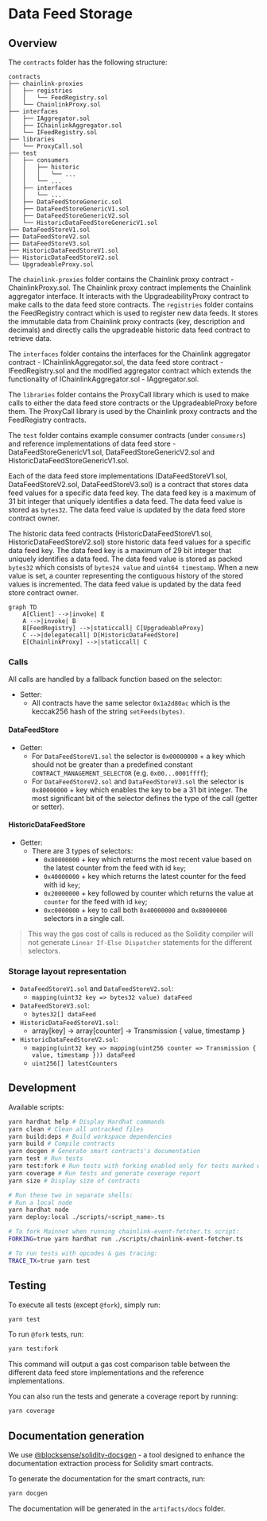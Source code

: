# Data Feed Storage

## Overview

The `contracts` folder has the following structure:

```text
contracts
├── chainlink-proxies
│   ├── registries
│   │   └── FeedRegistry.sol
│   └── ChainlinkProxy.sol
├── interfaces
│   ├── IAggregator.sol
│   ├── IChainlinkAggregator.sol
│   └── IFeedRegistry.sol
├── libraries
│   └── ProxyCall.sol
├── test
│   ├── consumers
│   │   ├── historic
│   │   │   └── ...
│   │   └── ...
│   ├── interfaces
│   │   └── ...
│   ├── DataFeedStoreGeneric.sol
│   ├── DataFeedStoreGenericV1.sol
│   ├── DataFeedStoreGenericV2.sol
│   └── HistoricDataFeedStoreGenericV1.sol
├── DataFeedStoreV1.sol
├── DataFeedStoreV2.sol
├── DataFeedStoreV3.sol
├── HistoricDataFeedStoreV1.sol
├── HistoricDataFeedStoreV2.sol
└── UpgradeableProxy.sol
```

The `chainlink-proxies` folder contains the Chainlink proxy contract - ChainlinkProxy.sol. The Chainlink proxy contract implements the Chainlink aggregator interface. It interacts with the UpgradeabilityProxy contract to make calls to the data feed store contracts. The `registries` folder contains the FeedRegistry contract which is used to register new data feeds. It stores the immutable data from Chainlink proxy contracts (key, description and decimals) and directly calls the upgradeable historic data feed contract to retrieve data.

The `interfaces` folder contains the interfaces for the Chainlink aggregator contract - IChainlinkAggregator.sol, the data feed store contract - IFeedRegistry.sol and the modified aggregator contract which extends the functionality of IChainlinkAggregator.sol - IAggregator.sol.

The `libraries` folder contains the ProxyCall library which is used to make calls to either the data feed store contracts or the UpgradeableProxy before them. The ProxyCall library is used by the Chainlink proxy contracts and the FeedRegistry contracts.

The `test` folder contains example consumer contracts (under `consumers`) and reference implementations of data feed store - DataFeedStoreGenericV1.sol, DataFeedStoreGenericV2.sol and HistoricDataFeedStoreGenericV1.sol.

Each of the data feed store implementations (DataFeedStoreV1.sol, DataFeedStoreV2.sol, DataFeedStoreV3.sol) is a contract that stores data feed values for a specific data feed key. The data feed key is a maximum of 31 bit integer that uniquely identifies a data feed. The data feed value is stored as `bytes32`. The data feed value is updated by the data feed store contract owner.

The historic data feed contracts (HistoricDataFeedStoreV1.sol, HistoricDataFeedStoreV2.sol) store historic data feed values for a specific data feed key. The data feed key is a maximum of 29 bit integer that uniquely identifies a data feed. The data feed value is stored as packed `bytes32` which consists of `bytes24 value` and `uint64 timestamp`. When a new value is set, a counter representing the contiguous history of the stored values is incremented. The data feed value is updated by the data feed store contract owner.

```mermaid
graph TD
    A[Client] -->|invoke| E
    A -->|invoke| B
    B[FeedRegistry] -->|staticcall| C[UpgradeableProxy]
    C -->|delegatecall| D[HistoricDataFeedStore]
    E[ChainlinkProxy] -->|staticcall| C
```

### Calls

All calls are handled by a fallback function based on the selector:

- Setter:
  - All contracts have the same selector `0x1a2d80ac` which is the keccak256 hash of the string `setFeeds(bytes)`.

#### DataFeedStore

- Getter:
  - For `DataFeedStoreV1.sol` the selector is `0x00000000` + a key which should not be greater than a predefined constant `CONTRACT_MANAGEMENT_SELECTOR` (e.g. `0x00...0001ffff`);
  - For `DataFeedStoreV2.sol` and `DataFeedStoreV3.sol` the selector is `0x80000000` + key which enables the key to be a 31 bit integer. The most significant bit of the selector defines the type of the call (getter or setter).

#### HistoricDataFeedStore

- Getter:
  - There are 3 types of selectors:
    - `0x80000000` + key which returns the most recent value based on the latest counter from the feed with id `key`;
    - `0x40000000` + key which returns the latest counter for the feed with id `key`;
    - `0x20000000` + key followed by counter which returns the value at `counter` for the feed with id `key`;
    - `0xc0000000` + key to call both `0x40000000` and `0x80000000` selectors in a single call.

> This way the gas cost of calls is reduced as the Solidity compiler will not generate `Linear If-Else Dispatcher` statements for the different selectors.

### Storage layout representation

- `DataFeedStoreV1.sol` and `DataFeedStoreV2.sol`:
  - `mapping(uint32 key => bytes32 value) dataFeed`
- `DataFeedStoreV3.sol`:
  - `bytes32[] dataFeed`
- `HistoricDataFeedStoreV1.sol`:
  - array[key] -> array[counter] -> Transmission { value, timestamp }
- `HistoricDataFeedStoreV2.sol`:
  - `mapping(uint32 key => mapping(uint256 counter => Transmission { value, timestamp })) dataFeed`
  - `uint256[] latestCounters`

## Development

Available scripts:

```sh
yarn hardhat help # Display Hardhat commands
yarn clean # Clean all untracked files
yarn build:deps # Build workspace dependencies
yarn build # Compile contracts
yarn docgen # Generate smart contracts's documentation
yarn test # Run tests
yarn test:fork # Run tests with forking enabled only for tests marked with `@fork` in the description
yarn coverage # Run tests and generate coverage report
yarn size # Display size of contracts

# Run these two in separate shells:
# Run a local node
yarn hardhat node
yarn deploy:local ./scripts/<script_name>.ts

# To fork Mainnet when running chainlink-event-fetcher.ts script:
FORKING=true yarn hardhat run ./scripts/chainlink-event-fetcher.ts

# To run tests with opcodes & gas tracing:
TRACE_TX=true yarn test
```

## Testing

To execute all tests (except `@fork`), simply run:

```sh
yarn test
```

To run `@fork` tests, run:

```sh
yarn test:fork
```

This command will output a gas cost comparison table between the different data feed store implementations and the reference implementations.

You can also run the tests and generate a coverage report by running:

```sh
yarn coverage
```

## Documentation generation

We use [@blocksense/solidity-docsgen](../../libs/solidity-docsgen/README.md) - a tool designed to enhance the documentation extraction process for Solidity smart contracts.

To generate the documentation for the smart contracts, run:

```sh
yarn docgen
```

The documentation will be generated in the `artifacts/docs` folder.
